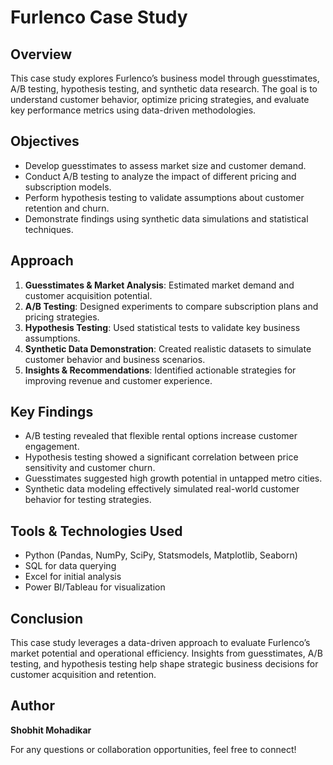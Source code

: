 # Furlenco Case Study

## Overview
This case study explores Furlenco’s business model through guesstimates, A/B testing, hypothesis testing, and synthetic data research. The goal is to understand customer behavior, optimize pricing strategies, and evaluate key performance metrics using data-driven methodologies.

## Objectives
- Develop guesstimates to assess market size and customer demand.
- Conduct A/B testing to analyze the impact of different pricing and subscription models.
- Perform hypothesis testing to validate assumptions about customer retention and churn.
- Demonstrate findings using synthetic data simulations and statistical techniques.

## Approach
1. **Guesstimates & Market Analysis**: Estimated market demand and customer acquisition potential.
2. **A/B Testing**: Designed experiments to compare subscription plans and pricing strategies.
3. **Hypothesis Testing**: Used statistical tests to validate key business assumptions.
4. **Synthetic Data Demonstration**: Created realistic datasets to simulate customer behavior and business scenarios.
5. **Insights & Recommendations**: Identified actionable strategies for improving revenue and customer experience.

## Key Findings
- A/B testing revealed that flexible rental options increase customer engagement.
- Hypothesis testing showed a significant correlation between price sensitivity and customer churn.
- Guesstimates suggested high growth potential in untapped metro cities.
- Synthetic data modeling effectively simulated real-world customer behavior for testing strategies.

## Tools & Technologies Used
- Python (Pandas, NumPy, SciPy, Statsmodels, Matplotlib, Seaborn)
- SQL for data querying
- Excel for initial analysis
- Power BI/Tableau for visualization

## Conclusion
This case study leverages a data-driven approach to evaluate Furlenco’s market potential and operational efficiency. Insights from guesstimates, A/B testing, and hypothesis testing help shape strategic business decisions for customer acquisition and retention.



## Author
**Shobhit Mohadikar**

For any questions or collaboration opportunities, feel free to connect!

